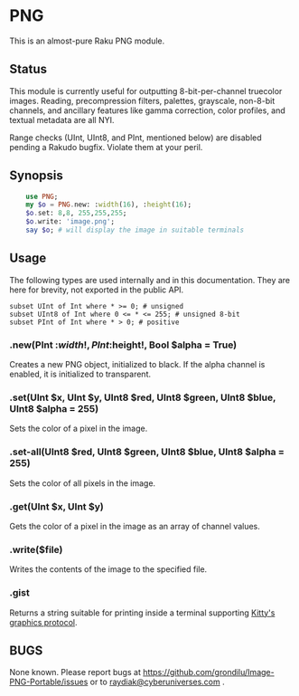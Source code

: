 # PNG

This is an almost-pure Raku PNG module.

## Status

This module is currently useful for outputting 8-bit-per-channel truecolor
images.  Reading, precompression filters, palettes, grayscale, non-8-bit
channels, and ancillary features like gamma correction, color profiles, and
textual metadata are all NYI.

Range checks (UInt, UInt8, and PInt, mentioned below) are disabled pending a
Rakudo bugfix. Violate them at your peril.

## Synopsis

```raku
    use PNG;
    my $o = PNG.new: :width(16), :height(16);
    $o.set: 8,8, 255,255,255;
    $o.write: 'image.png';
    say $o; # will display the image in suitable terminals
```

## Usage

The following types are used internally and in this documentation. They are
here for brevity, not exported in the public API.

    subset UInt of Int where * >= 0; # unsigned
    subset UInt8 of Int where 0 <= * <= 255; # unsigned 8-bit
    subset PInt of Int where * > 0; # positive

### .new(PInt :$width!, PInt :$height!, Bool $alpha = True)

Creates a new PNG object, initialized to black. If the alpha
channel is enabled, it is initialized to transparent.

### .set(UInt $x, UInt $y, UInt8 $red, UInt8 $green, UInt8 $blue, UInt8 $alpha = 255)

Sets the color of a pixel in the image.

### .set-all(UInt8 $red, UInt8 $green, UInt8 $blue, UInt8 $alpha = 255)

Sets the color of all pixels in the image.

### .get(UInt $x, UInt $y)

Gets the color of a pixel in the image as an array of channel values.

### .write($file)

Writes the contents of the image to the specified file.

### .gist

Returns a string suitable for printing inside a terminal supporting [Kitty's graphics protocol](https://sw.kovidgoyal.net/kitty/graphics-protocol).

## BUGS

None known. Please report bugs at
https://github.com/grondilu/Image-PNG-Portable/issues or to
raydiak@cyberuniverses.com .
